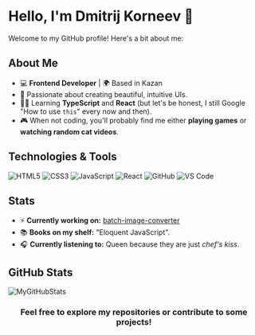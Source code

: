 # Hello, I'm Dmitrij Korneev 👋

Welcome to my GitHub profile! Here's a bit about me:

## About Me
- 💻 **Frontend Developer** | 🌍 Based in Kazan
- 🎨 Passionate about creating beautiful, intuitive UIs.
- 🧑‍🏫 Learning **TypeScript** and **React** (but let's be honest, I still Google "How to use `this`" every now and then).
- 🎮 When not coding, you'll probably find me either **playing games** or **watching random cat videos**.
  
## Technologies & Tools
![HTML5](https://img.shields.io/badge/HTML5-000000?style=for-the-badge&logo=html5&logoColor=E34F26)
![CSS3](https://img.shields.io/badge/CSS3-000000?style=for-the-badge&logo=css3&logoColor=1572B6)
![JavaScript](https://img.shields.io/badge/JavaScript-000000?style=for-the-badge&logo=javascript&logoColor=F7DF1E)
![React](https://img.shields.io/badge/React-000000?style=for-the-badge&logo=react&logoColor=61DAFB)
![GitHub](https://img.shields.io/badge/GitHub-000000?style=for-the-badge&logo=github&logoColor=white)
![VS Code](https://img.shields.io/badge/VS%20Code-000000?style=for-the-badge&logo=visualstudiocode&logoColor=007ACC)

## Stats


- ⚡ **Currently working on:** [batch-image-converter](https://glitch.me/batch-image-converter)
- 📚 **Books on my shelf:** "Eloquent JavaScript".
- 🎧 **Currently listening to:** Queen because they are just *chef's kiss*.

## GitHub Stats
![MyGitHubStats](https://github-readme-stats.vercel.app/api?username=dmitrijkorneev&show_icons=true&hide_title=true&count_private=true&hide=prs&theme=dark&line_height=28)

<h3 align="center">Feel free to explore my repositories or contribute to some projects! </h3>
